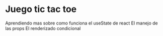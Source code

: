 # Juego tic tac toe

Aprendiendo mas sobre como funciona el useState de react
El manejo de las props
El renderizado condicional